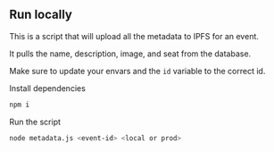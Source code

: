 ## Run locally

This is a script that will upload all the metadata to IPFS for an event.

It pulls the name, description, image, and seat from the database.

Make sure to update your envars and the `id` variable to the correct id.

Install dependencies
```bash
npm i
```
Run the script
```bash
node metadata.js <event-id> <local or prod>
```
